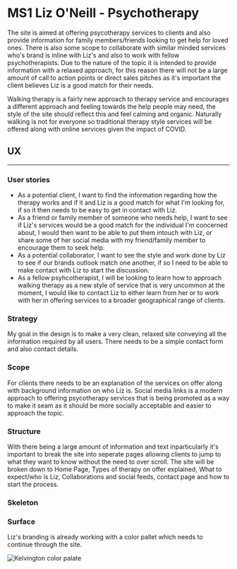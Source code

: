 # MS1 Liz O'Neill - Psychotherapy

The site is aimed at offering psycotherapy services to clients and also provide information for family members/friends looking to get help for loved ones.
There is also some scope to collaborate with similar minded services who's brand is inline with Liz's and also to work with fellow psychotherapists. 
Due to the nature of the topic it is intended to provide information with a relaxed approach, for this reason there will not be a large amount of call to 
action points or direct sales pitches as it's important the client believes Liz is a good match for their needs.

Walking therapy is a fairly new approach to therapy service and encourages a different approach and feeling towards the help people may need, the style of the 
site should reflect this and feel calming and organic. Naturally walking is not for everyone so traditional therapy style services will be offered along with 
online services given the impact of COVID.

## UX
------
### User stories

* As a potential client, I want to find the information regarding how the therapy works and if it and Liz is a good match for what I'm looking for, if so it then needs 
to be easy to get in contact with Liz.
* As a friend or family member of someone who needs help, I want to see if Liz's services would be a good match for the individual I'm concerned about, I would then want to 
be able to put them intouch with Liz, or share some of her social media with my friend/family member to encourage them to seek help.
* As a potential collaborator, I want to see the style and work done by Liz to see if our brands outlook match one another, if so I need to be able to make contact 
with Liz to start the discussion.
* As a fellow psyhcotherapist, I will be looking to learn how to approach walking therapy as a new style of service that is very uncommon at the moment, I would like to contact 
Liz to either learn from her or to work with her in offering services to a broader geographical range of clients.

### Strategy

My goal in the design is to make a very clean, relaxed site conveying all the information required by all users. There needs to be a simple contact form and also contact details.

### Scope

For clients there needs to be an explanation of the services on offer along with background information on who Liz is. Social media links is a modern approach to offering psycotherapy 
services that is being promoted as a way to make it seam as it should be more socially acceptable and easier to approach the topic.

### Structure

With there being a large amount of information and text inparticularly it's important to break the site into seperate pages allowing clients to jump to what they want to know 
without the need to over scroll. The site will be broken down to Home Page, Types of therapy on offer explained, What to expect/who is Liz, Collaborations and social feeds, contact
page and how to start the process.

### Skeleton



### Surface

Liz's branding is already working with a color pallet which needs to continue through the site. 

![Kelvington color palate](https://github.com/David-A-Ray/MS1-LizO-Neill-Psychotherapy/blob/master/assets/images/kelvington.jpg "Kelvington color palate")